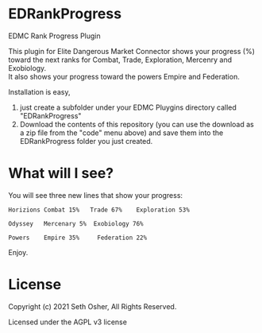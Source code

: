 # EDRankProgress
EDMC Rank Progress Plugin

This plugin for Elite Dangerous Market Connector shows your progress (%) toward the next ranks for Combat, Trade, Exploration, Mercenry and Exobiology.  
It also shows your progress toward the powers Empire and Federation.

Installation is easy,
  1. just create a subfolder under your EDMC Pluygins directory called "EDRankProgress"
  2. Download the contents of this repository (you can use the download as a zip file from the "code" menu above) and save them into the EDRankProgress folder you just created.
 
# What will I see?
You will see three new lines that show your progress:

    Horizions Combat 15%   Trade 67%    Exploration 53%
    
    Odyssey   Mercenary 5%  Exobiology 76%
    
    Powers    Empire 35%     Federation 22%
    
Enjoy.

# License
Copyright (c) 2021 Seth Osher, All Rights Reserved.

Licensed under the AGPL v3 license
